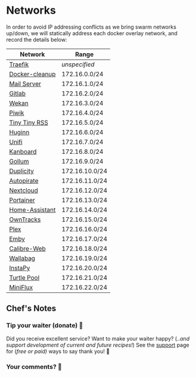 # Networks

In order to avoid IP addressing conflicts as we bring swarm networks up/down, we will statically address each docker overlay network, and record the details below:

Network  | Range
--|--
[Traefik](https://geek-cookbook.funkypenguin.co.nz/ha-docker-swarm/traefik/)  | _unspecified_
[Docker-cleanup](https://geek-cookbook.funkypenguin.co.nz/ha-docker-swarm/docker-swarm-mode/#setup-automated-cleanup) | 172.16.0.0/24
[Mail Server](https://geek-cookbook.funkypenguin.co.nz/recipies/mail/)  | 172.16.1.0/24
[Gitlab](https://geek-cookbook.funkypenguin.co.nz/recipies/gitlab/) | 172.16.2.0/24
[Wekan](https://geek-cookbook.funkypenguin.co.nz/recipies/wekan/)  |  172.16.3.0/24
[Piwik](https://geek-cookbook.funkypenguin.co.nz/recipies/piwki/)  |  172.16.4.0/24
[Tiny Tiny RSS](https://geek-cookbook.funkypenguin.co.nz/recipies/tiny-tiny-rss/)  |  172.16.5.0/24
[Huginn](https://geek-cookbook.funkypenguin.co.nz/recipies/huginn/)  |  172.16.6.0/24
[Unifi](https://geek-cookbook.funkypenguin.co.nz/recipies/unifi/)  |  172.16.7.0/24
[Kanboard](https://geek-cookbook.funkypenguin.co.nz/recipies/kanboard/)  |  172.16.8.0/24
[Gollum](https://geek-cookbook.funkypenguin.co.nz/recipies/gollum/)  |  172.16.9.0/24
[Duplicity](https://geek-cookbook.funkypenguin.co.nz/recipies/duplicity/)  |  172.16.10.0/24
[Autopirate](https://geek-cookbook.funkypenguin.co.nz/recipies/autopirate/)  |  172.16.11.0/24
[Nextcloud](https://geek-cookbook.funkypenguin.co.nz/recipies/nextcloud/)  |  172.16.12.0/24
[Portainer](https://geek-cookbook.funkypenguin.co.nz/recipies/portainer/)  |  172.16.13.0/24
[Home-Assistant](https://geek-cookbook.funkypenguin.co.nz/recipies/home-assistant/)  |  172.16.14.0/24
[OwnTracks](https://geek-cookbook.funkypenguin.co.nz/recipies/owntracks/)  |  172.16.15.0/24
[Plex](https://geek-cookbook.funkypenguin.co.nz/recipies/plex/)  |  172.16.16.0/24
[Emby](https://geek-cookbook.funkypenguin.co.nz/recipies/emby/)  |  172.16.17.0/24
[Calibre-Web](https://geek-cookbook.funkypenguin.co.nz/recipies/calibre-web/)  |  172.16.18.0/24
[Wallabag](https://geek-cookbook.funkypenguin.co.nz/recipies/wallabag/)  |  172.16.19.0/24
[InstaPy](https://geek-cookbook.funkypenguin.co.nz/recipies/instapy/)  |  172.16.20.0/24
[Turtle Pool](https://geek-cookbook.funkypenguin.co.nz/recipies/turtle-pool/)  |  172.16.21.0/24
[MiniFlux](https://geek-cookbook.funkypenguin.co.nz/recipies/miniflux/)  |  172.16.22.0/24

## Chef's Notes

### Tip your waiter (donate) 👏

Did you receive excellent service? Want to make your waiter happy? (_..and support development of current and future recipes!_) See the [support](/support/) page for (_free or paid)_ ways to say thank you! 👏

### Your comments? 💬
